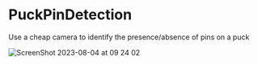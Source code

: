 # PuckPinDetection

Use a cheap camera to identify the presence/absence of pins on a puck

![ScreenShot 2023-08-04 at 09 24 02](https://github.com/co2e14/PuckPinDetection/assets/45949926/8c5959fe-c1b8-4c9d-b055-882576303edf)
